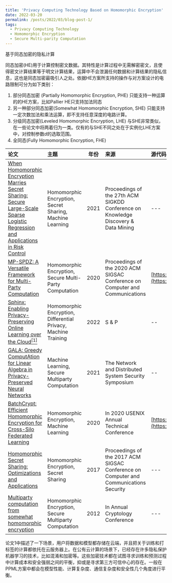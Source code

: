 ```yaml
---
title: 'Privacy Computing Technology Based on Homomorphic Encryption'
date: 2022-03-20
permalink: /posts/2022/03/blog-post-1/
tags:
  - Privacy Computing Technology
  - Homomorphic Encryption
  - Secure Multi-parity Computation
---
```


基于同态加密的隐私计算

同态加密(HE)用于计算控制密文数据。其特性是计算过程中无需解密密文，且使得密文计算结果等于明文计算结果，运算中不会泄漏任何数据和计算结果的隐私信息，这也是同态加密最吸引人之处。依据HE方案所支持的操作与对方案设计的电路限制可分为如下类别：
1. 部分同态加密 (Partially Homomorphic Encryption, PHE) 只能支持一种运算的的HE方案，比如Pallier HE只支持加法同态
2. 另一种部分同态加密(Somewhat Homomorphic Encryption, SHE) 只能支持一定次数加法和乘法运算，即不支持任意深度的电路计算。
3. 分级同态加密(Leveled Homomorphic Encryption, LHE) 与SHE非常类似，在一些论文中将两着归为一类。仅有的与SHE不同之处在于实例化LHE方案中，对控制参数$d$的选取范围。
4. 全同态(Fully Homomorphic Encryption, FHE) 
   

| 论文 | 主题 | 年份 | 来源 | 源代码 |
| :---- | :--- | :---: | :--- | :--- |
| [When Homomorphic Encryption Marries Secret Sharing: Secure Large-Scale Sparse Logistic Regression and Applications in Risk Control](https://dl.acm.org/doi/pdf/10.1145/3447548.3467210?casa_token=_ORMBRPB5bIAAAAA:T7o_Q9qQzbyZrPacXusWDxngSgz2B9a_dQDwkF8sxqput5hXPyg0ftMnHVuJCGo9d2CXAOo3x9Gl) | Homomorphic Encryption, Secret Sharing, Machine Learning | 2021 | Proceedings of the 27th ACM SIGKDD Conference on Knowledge Discovery & Data Mining | --- |
| [MP-SPDZ: A Versatile Framework for Multi-Party Computation](https://dl.acm.org/doi/10.1145/3372297.3417872) | Homomorphic Encryption, Secure Multi-Party Computation | 2020 | Proceedings of the 2020 ACM SIGSAC Conference on Computer and Communications | [https://github.com/data61/MP-SPDZ](https://github.com/data61/MP-SPDZ) |
| [Sphinx: Enabling Privacy-Preserving Online Learning over the Cloud](https://csdl-downloads.ieeecomputer.org/proceedings/sp/2022/1316/00/131600b135.pdf?Expires=1649402638&Policy=eyJTdGF0ZW1lbnQiOlt7IlJlc291cmNlIjoiaHR0cHM6Ly9jc2RsLWRvd25sb2Fkcy5pZWVlY29tcHV0ZXIub3JnL3Byb2NlZWRpbmdzL3NwLzIwMjIvMTMxNi8wMC8xMzE2MDBiMTM1LnBkZiIsIkNvbmRpdGlvbiI6eyJEYXRlTGVzc1RoYW4iOnsiQVdTOkVwb2NoVGltZSI6MTY0OTQwMjYzOH19fV19&Signature=Vv16JP5oJ2fcOq4dSQ5Ji-c3h8tiW2AvCKwq2a8Zne1SQQ9YrzbIlhMY9EkGLMh~k0fS1O-OsDVIE4MjzKevU3QklZxAlvPwmU392tY3jU7OwLPFYM5McjcaSzO9ll40QNN1BLRuJzjYJT6fcuqfycumbRXO1rDb8DwuxtzrCh~1US6KMl-lB9rX7uDsCMLAhBTDvh6it0045m9P0U5xf38dkojQ8w5uHqm0s9R6JCR-HbbXpoNW6xRLaNZj-St-znEr2B5PfNmytgesUi9d9RkTxcYF7dDY8~Kk7fi04J1mTHq4o9RwTRZ3tU~JeBr2MeXTiRU5byoJLycOv-WChA__&Key-Pair-Id=K12PMWTCQBDMDT)[<sup>[1]</sup>](#1) | Homomorphic Encryption, Differential Privacy, Machine Training | 2022 | S & P | -- |
| [GALA: Greedy ComputAtion for Linear Algebra in Privacy-Preserved Neural Networks](https://www.ndss-symposium.org/wp-content/uploads/ndss2021_5C-3_24351_paper.pdf) | Machine Learning, Secure Multiparty Computation | 2021 | The Network and Distributed System Security Symposium | -- |
| [BatchCrypt: Efficient Homomorphic Encryption for Cross-Silo Federated Learning](https://www.usenix.org/system/files/atc20-zhang-chengliang.pdf) | Homomorphic Encryption, Machine Learning | 2020 | In 2020 USENIX Annual Technical Conference | [https://github.com/marcoszh/BatchCrypt](https://github.com/marcoszh/BatchCrypt) | 
| [Homomorphic Secret Sharing: Optimizations and Applications](https://dl.acm.org/doi/pdf/10.1145/3133956.3134107?casa_token=7_O8vzf9UWgAAAAA:8K2sRCvk9SeaCqfrgp-E7n-Jyy6VTlxi1wavWoML0YaKw0IfmLF5kbqQt92SqwhRNv01NNeKEL5v) | Homomorphic Encryption, Secret Sharing | 2017 | Proceedings of the 2017 ACM SIGSAC Conference on Computer and Communications Security | --- |
| [Multiparty computation from somewhat homomorphic encryption](https://link.springer.com/content/pdf/10.1007/978-3-642-32009-5_38.pdf) | Homomorphic Encryption, Secure Multiparty Computation | 2012 | In Annual Cryptology Conference | --- |

论文<span id="1">1</span>中描述了一下场景，用户将数据和模型都存储在云端，并且把关于训练和打标签的计算都依托在云服务器上。在公有云计算的场景下，已经存在许多隐私保护机器学习的技术，比如混淆和加密等。这些加密技术都在试图寻求训练和预测过程中计算成本和安全强弱之间的平衡，抑或是寻求第三方可信中心的存在。一般在PPML方案中都会在模型性能、计算复杂度、通信复杂度和安全性几个角度进行平衡。